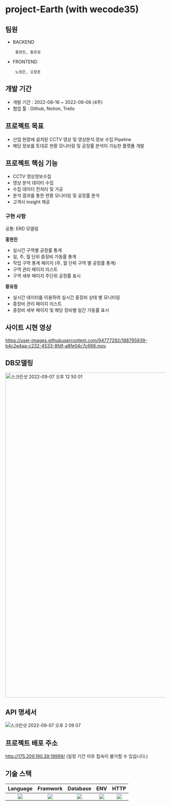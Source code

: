 # project-Earth (with wecode35)


## 팀원

 - BACKEND
 
        홍현진, 황유정
 
 - FRONTEND

        노정은, 오창훈
 
 

## 개발 기간
- 개발 기간 : 2022-08-16 ~ 2022-09-06 (4주)
- 협업 툴 : Github, Notion, Trello

## 프로젝트 목표

- 산업 현장에 설치된 CCTV 영상 및 영상분석 정보 수집 Pipeline
- 해당 정보를 토대로 현황 모니터링 및 공정률 분석이 가능한 플랫폼 개발


## 프로젝트 핵심 기능

- CCTV 영상정보수집
- 영상 분석 데이터 수집
- 수집 데이터 전처리 및 가공
- 분석 결과를 통한 현황 모니터링 및 공정률 분석
- 고객사 insight 제공

### 구현 사항

공통: ERD 모델링

**홍현진**
- 실시간 구역별 공정률 통계
- 일, 주, 월 단위 중장비 가동률 통계
- 작업 구역 통계 페이지 (주, 월 단위 구역 별 공정률 통계)
- 구역 관리 페이지 리스트
- 구역 세부 페이지 주단위 공정률 표시
   
**황유정**
- 실시간 데이터를 이용하여 실시간 중장비 상태 별 모니터링
- 중장비 관리 페이지 리스트
- 중장비 세부 페이지 및 해당 장비별 일간 가동률 표시 


## 사이트 시현 영상

https://user-images.githubusercontent.com/94777292/188795939-b4c2e4aa-c232-4533-8fdf-a8fe04c7c666.mov

## DB모델링

<img width="1020" alt="스크린샷 2022-09-07 오후 12 50 01" src="https://user-images.githubusercontent.com/94777292/188792983-0e94aa45-ddef-476e-9cab-7c44e102770c.png">


## API 명세서

<img alt="스크린샷 2022-09-07 오후 2 09 07" src="https://user-images.githubusercontent.com/94777292/188793402-c7207951-7871-4fca-94f3-3690fe80e341.png">

## 프로젝트 배포 주소

http://175.209.190.39:19999/ (일정 기간 이후 접속이 불가할 수 있습니다.)

## 기술 스택
|                                                Language                                                |                                                Framwork                                                |                                               Database                                               |                                                     ENV                                                      |                                                   HTTP                                                   |
| :----------------------------------------------------------------------------------------------------: | :----------------------------------------------------------------------------------------------------: | :--------------------------------------------------------------------------------------------------: | :----------------------------------------------------------------------------------------------------------: | :------------------------------------------------------------------------------------------------------: |
| <img src="https://img.shields.io/badge/python-3776AB?style=for-the-badge&logo=python&logoColor=white"> | <img src="https://img.shields.io/badge/django-092E20?style=for-the-badge&logo=django&logoColor=white"> | <img src="https://img.shields.io/badge/mysql-4479A1?style=for-the-badge&logo=mysql&logoColor=black"> | <img src="https://img.shields.io/badge/miniconda3-44A833?style=for-the-badge&logo=anaconda&logoColor=white"> | <img src="https://img.shields.io/badge/postman-FF6C37?style=for-the-badge&logo=postman&logoColor=white"> |

